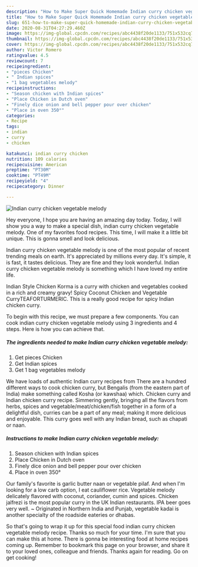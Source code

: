 ```yaml
---
description: "How to Make Super Quick Homemade Indian curry chicken vegetable melody"
title: "How to Make Super Quick Homemade Indian curry chicken vegetable melody"
slug: 651-how-to-make-super-quick-homemade-indian-curry-chicken-vegetable-melody
date: 2020-08-31T04:27:29.460Z
image: https://img-global.cpcdn.com/recipes/abc4438f20de1133/751x532cq70/indian-curry-chicken-vegetable-melody-recipe-main-photo.jpg
thumbnail: https://img-global.cpcdn.com/recipes/abc4438f20de1133/751x532cq70/indian-curry-chicken-vegetable-melody-recipe-main-photo.jpg
cover: https://img-global.cpcdn.com/recipes/abc4438f20de1133/751x532cq70/indian-curry-chicken-vegetable-melody-recipe-main-photo.jpg
author: Victor Romero
ratingvalue: 4.5
reviewcount: 7
recipeingredient:
- "pieces Chicken"
- " Indian spices"
- "1 bag vegetables melody"
recipeinstructions:
- "Season chicken with Indian spices"
- "Place Chicken in Dutch oven"
- "Finely dice onion and bell pepper pour over chicken"
- "Place in oven 350°"
categories:
- Recipe
tags:
- indian
- curry
- chicken

katakunci: indian curry chicken 
nutrition: 109 calories
recipecuisine: American
preptime: "PT30M"
cooktime: "PT49M"
recipeyield: "4"
recipecategory: Dinner

---
```



![Indian curry chicken vegetable melody](https://img-global.cpcdn.com/recipes/abc4438f20de1133/751x532cq70/indian-curry-chicken-vegetable-melody-recipe-main-photo.jpg)

Hey everyone, I hope you are having an amazing day today. Today, I will show you a way to make a special dish, indian curry chicken vegetable melody. One of my favorites food recipes. This time, I will make it a little bit unique. This is gonna smell and look delicious.

Indian curry chicken vegetable melody is one of the most popular of recent trending meals on earth. It's appreciated by millions every day. It's simple, it is fast, it tastes delicious. They are fine and they look wonderful. Indian curry chicken vegetable melody is something which I have loved my entire life.

Indian Style Chicken Korma is a curry with chicken and vegetables cooked in a rich and creamy gravy! Spicy Coconut Chicken and Vegetable CurryTEAFORTURMERIC. This is a really good recipe for spicy Indian chicken curry.


To begin with this recipe, we must prepare a few components. You can cook indian curry chicken vegetable melody using 3 ingredients and 4 steps. Here is how you can achieve that.

<!--inarticleads1-->

##### The ingredients needed to make Indian curry chicken vegetable melody:

1. Get pieces Chicken
1. Get  Indian spices
1. Get 1 bag vegetables melody


We have loads of authentic Indian curry recipes from There are a hundred different ways to cook chicken curry, but Bengalis (from the eastern part of India) make something called Kosha (or kawshaa) which. Chicken curry and Indian chicken curry recipe. Simmering gently, bringing all the flavors from herbs, spices and vegetable/meat/chicken/fish together in a form of a delightful dish, curries can be a part of any meal; making it more delicious and enjoyable. This curry goes well with any Indian bread, such as chapati or naan. 

<!--inarticleads2-->

##### Instructions to make Indian curry chicken vegetable melody:

1. Season chicken with Indian spices
1. Place Chicken in Dutch oven
1. Finely dice onion and bell pepper pour over chicken
1. Place in oven 350°


Our family&#39;s favorite is garlic butter naan or vegetable pilaf. And when I&#39;m looking for a low carb option, I eat cauliflower rice. Vegetable melody delicately flavored with coconut, coriander, cumin and spices. Chicken jalfrezi is the most popular curry in the UK Indian restaurants. IPA beer goes very well. ~ Originated in Northern India and Punjab, vegetable kadai is another specialty of the roadside eateries or dhabas. 

So that's going to wrap it up for this special food indian curry chicken vegetable melody recipe. Thanks so much for your time. I'm sure that you can make this at home. There is gonna be interesting food at home recipes coming up. Remember to bookmark this page on your browser, and share it to your loved ones, colleague and friends. Thanks again for reading. Go on get cooking!
